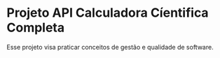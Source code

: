 # Projeto API Calculadora Cíentifica Completa

Esse projeto visa praticar conceitos de gestão e qualidade de software.